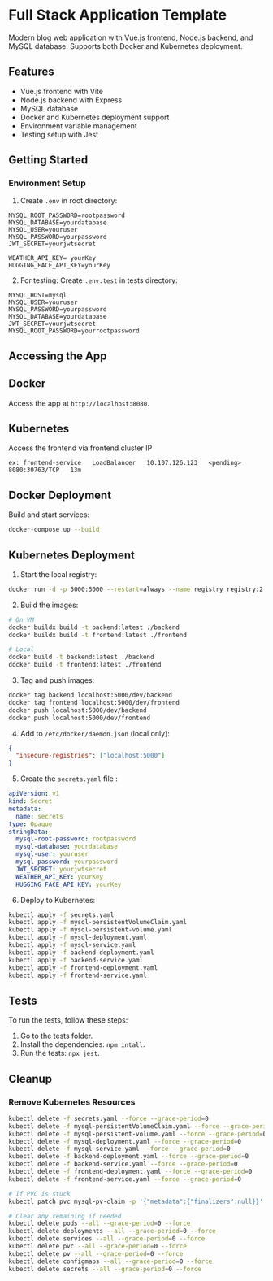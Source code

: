 # Full Stack Application Template

Modern blog web application with Vue.js frontend, Node.js backend, and MySQL database. Supports both Docker and Kubernetes deployment.

## Features

- Vue.js frontend with Vite
- Node.js backend with Express
- MySQL database
- Docker and Kubernetes deployment support
- Environment variable management
- Testing setup with Jest

## Getting Started

### Environment Setup

1. Create `.env` in root directory:
```
MYSQL_ROOT_PASSWORD=rootpassword
MYSQL_DATABASE=yourdatabase
MYSQL_USER=youruser
MYSQL_PASSWORD=yourpassword
JWT_SECRET=yourjwtsecret

WEATHER_API_KEY= yourKey
HUGGING_FACE_API_KEY=yourKey
```
2. For testing: Create `.env.test` in tests directory:
```
MYSQL_HOST=mysql
MYSQL_USER=youruser
MYSQL_PASSWORD=yourpassword
MYSQL_DATABASE=yourdatabase
JWT_SECRET=yourjwtsecret
MYSQL_ROOT_PASSWORD=yourrootpassword
```

## Accessing the App
## Docker
Access the app at `http://localhost:8080`.

## Kubernetes
Access the frontend via frontend cluster IP
```
ex: frontend-service   LoadBalancer   10.107.126.123   <pending>     8080:30763/TCP   13m
```


## Docker Deployment
Build and start services:
```bash
docker-compose up --build
```

## Kubernetes Deployment

1. Start the local registry:
```bash
docker run -d -p 5000:5000 --restart=always --name registry registry:2
```

2. Build the images:
```bash
# On VM
docker buildx build -t backend:latest ./backend
docker buildx build -t frontend:latest ./frontend

# Local
docker build -t backend:latest ./backend
docker build -t frontend:latest ./frontend
```

3. Tag and push images:
```bash
docker tag backend localhost:5000/dev/backend
docker tag frontend localhost:5000/dev/frontend
docker push localhost:5000/dev/backend
docker push localhost:5000/dev/frontend
```

4. Add to `/etc/docker/daemon.json` (local only):
```json
{
  "insecure-registries": ["localhost:5000"]
}
```

5. Create the `secrets.yaml` file :
```yaml
apiVersion: v1
kind: Secret
metadata:
  name: secrets
type: Opaque
stringData:
  mysql-root-password: rootpassword
  mysql-database: yourdatabase
  mysql-user: youruser
  mysql-password: yourpassword
  JWT_SECRET: yourjwtsecret
  WEATHER_API_KEY: yourKey
  HUGGING_FACE_API_KEY: yourKey
```

6. Deploy to Kubernetes:
```bash
kubectl apply -f secrets.yaml
kubectl apply -f mysql-persistentVolumeClaim.yaml
kubectl apply -f mysql-persistent-volume.yaml
kubectl apply -f mysql-deployment.yaml
kubectl apply -f mysql-service.yaml
kubectl apply -f backend-deployment.yaml
kubectl apply -f backend-service.yaml
kubectl apply -f frontend-deployment.yaml
kubectl apply -f frontend-service.yaml

```
## Tests
To run the tests, follow these steps:
1. Go to the tests folder.
2. Install the dependencies: `npm intall`.
3. Run the tests: `npx jest`.


## Cleanup

### Remove Kubernetes Resources
```bash
kubectl delete -f secrets.yaml --force --grace-period=0
kubectl delete -f mysql-persistentVolumeClaim.yaml --force --grace-period=0
kubectl delete -f mysql-persistent-volume.yaml --force --grace-period=0
kubectl delete -f mysql-deployment.yaml --force --grace-period=0
kubectl delete -f mysql-service.yaml --force --grace-period=0
kubectl delete -f backend-deployment.yaml --force --grace-period=0
kubectl delete -f backend-service.yaml --force --grace-period=0
kubectl delete -f frontend-deployment.yaml --force --grace-period=0
kubectl delete -f frontend-service.yaml --force --grace-period=0

# If PVC is stuck
kubectl patch pvc mysql-pv-claim -p '{"metadata":{"finalizers":null}}'

# Clear any remaining if needed
kubectl delete pods --all --grace-period=0 --force
kubectl delete deployments --all --grace-period=0 --force
kubectl delete services --all --grace-period=0 --force
kubectl delete pvc --all --grace-period=0 --force
kubectl delete pv --all --grace-period=0 --force
kubectl delete configmaps --all --grace-period=0 --force
kubectl delete secrets --all --grace-period=0 --force
```
